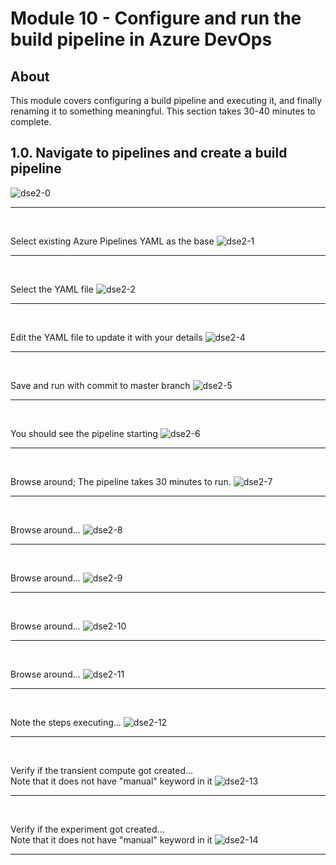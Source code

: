 
# Module 10 - Configure and run the build pipeline in Azure DevOps

## About
This module covers configuring a build pipeline and executing it, and finally renaming it to something meaningful.  This section takes 30-40 minutes to complete.

## 1.0. Navigate to pipelines and create a build pipeline

![dse2-0](../images/0001-create-build-pipeline-00.png)
<br>
<hr>
<br>

Select existing Azure Pipelines YAML as the base
![dse2-1](../images/0001-create-build-pipeline-01.png)
<br>
<hr>
<br>

Select the YAML file
![dse2-2](../images/0001-create-build-pipeline-02.png)
<br>
<hr>
<br>


Edit the YAML file to update it with your details
![dse2-4](../images/0001-create-build-pipeline-04.png)
<br>
<hr>
<br>


Save and run with commit to master branch
![dse2-5](../images/0001-create-build-pipeline-05.png)
<br>
<hr>
<br>


You should see the pipeline starting
![dse2-6](../images/0001-create-build-pipeline-06.png)
<br>
<hr>
<br>


Browse around; The pipeline takes 30 minutes to run.
![dse2-7](../images/0001-create-build-pipeline-07.png)
<br>
<hr>
<br>

Browse around...
![dse2-8](../images/0001-create-build-pipeline-08.png)
<br>
<hr>
<br>


Browse around...
![dse2-9](../images/0001-create-build-pipeline-09.png)
<br>
<hr>
<br>


Browse around...
![dse2-10](../images/0001-create-build-pipeline-10.png)
<br>
<hr>
<br>

Browse around...
![dse2-11](../images/0001-create-build-pipeline-11.png)
<br>
<hr>
<br>

Note the steps executing...
![dse2-12](../images/0001-create-build-pipeline-12.png)
<br>
<hr>
<br>

Verify if the transient compute got created...<br>
Note that it does not have "manual" keyword in it
![dse2-13](../images/0001-create-build-pipeline-13.png)
<br>
<hr>
<br>

Verify if the experiment got created...<br>
Note that it does not have "manual" keyword in it
![dse2-14](../images/0001-create-build-pipeline-14.png)
<br>
<hr>
<br>
